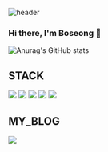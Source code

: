 ![header](https://capsule-render.vercel.app/api?type=waving&color=auto&height=300&section=header&text=Boseong%20Kim&fontSize=90)
### Hi there, I'm Boseong 👋

![Anurag's GitHub stats](https://github-readme-stats.vercel.app/api?username=Bill1907&show_icons=true&theme=merko)

## STACK

<img src="https://img.shields.io/badge/-Javascript-yellow"/>
<img src="https://img.shields.io/badge/-amazon--AWS-lightgrey"/>
<img src="https://img.shields.io/badge/-Typescript-blue"/>
<img src="https://img.shields.io/badge/-Nest.js-red"/>
<img src="https://img.shields.io/badge/-Python-blue"/>


## MY_BLOG

<a href="https://velog.io/@kbs5665" target="_blank"><img src="https://img.shields.io/badge/Velog-20c997??style=for-the-badge&logo=Vimeo&logoColor=white"/></a>

<!--
**Bill1907/Bill1907** is a ✨ _special_ ✨ repository because its `README.md` (this file) appears on your GitHub profile.

Here are some ideas to get you started:

- 🔭 I’m currently working on ...
- 🌱 I’m currently learning ...
- 👯 I’m looking to collaborate on ...
- 🤔 I’m looking for help with ...
- 💬 Ask me about ...
- 📫 How to reach me: ...
- 😄 Pronouns: ...
- ⚡ Fun fact: ...
-->
